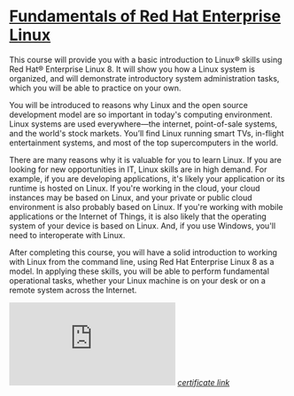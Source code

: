 # [Fundamentals of Red Hat Enterprise Linux](https://www.coursera.org/learn/fundamentals-of-red-hat-enterprise-linux)

This course will provide you with a basic introduction to Linux® skills using Red Hat® Enterprise Linux 8. It will show you how a Linux system is organized, and will demonstrate introductory system administration tasks, which you will be able to practice on your own.

You will be introduced to reasons why Linux and the open source development model are so important in today's computing environment. Linux systems are used everywhere—the internet, point-of-sale systems, and the world's stock markets. You’ll find Linux running smart TVs, in-flight entertainment systems, and most of the top supercomputers in the world.

There are many reasons why it is valuable for you to learn Linux. If you are looking for new opportunities in IT, Linux skills are in high demand. For example, if you are developing applications, it's likely your application or its runtime is hosted on Linux. If you're working in the cloud, your cloud instances may be based on Linux, and your private or public cloud environment is also probably based on Linux. If you're working with mobile applications or the Internet of Things, it is also likely that the operating system of your device is based on Linux. And, if you use Windows, you'll need to interoperate with Linux.

After completing this course, you will have a solid introduction to working with Linux from the command line, using Red Hat Enterprise Linux 8 as a model. In applying these skills, you will be able to perform fundamental operational tasks, whether your Linux machine is on your desk or on a remote system across the Internet.

![Fundamentals of Red Hat Enterprise Linux](https://github.com/khkhiu/MOOC/blob/main/Coursera/Fundamentals%20of%20Red%20Hat%20Enterprise%20Linux/Fundamentals_of_Red_Hat_Enterprise_Linux.pdf)
<em>[certificate link](https://coursera.org/share/bd0e2c633d918f4133a205ee785a5f75)</em>